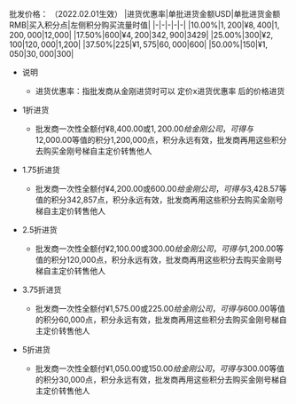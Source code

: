 批发价格：
（2022.02.01生效）
|进货优惠率|单批进货金额USD|单批进货金额RMB|买入积分点|左侧积分购买流量时值|
|-|-|-|-|-|
|10.00%|$1,200|¥8,400|1,200,000|$12,000|
|17.50%|$600|¥4,200|342,900|$3429|
|25.00%|$300|¥2,100|120,000|$1,200|
|37.50%|$225|¥1,575|60,000|$600|
|50.00%|$150|¥1,050|30,000|$300|

- 说明
  - 进货优惠率：指批发商从金刚进贷时可以 定价x进货优惠率 后的价格进货




- 1折进货
  - 批发商一次性全额付¥8,400.00或$1,200.00给金刚公司，可得与$12,000.00等值的积分1,200,000点，积分永远有效，批发商再用这些积分去购买金刚号梯自主定价转售他人

- 1.75折进货
  - 批发商一次性全额付¥4,200.00或$600.00给金刚公司，可得与$3,428.57等值的积分342,857点，积分永远有效，批发商再用这些积分去购买金刚号梯自主定价转售他人

- 2.5折进货
  - 批发商一次性全额付¥2,100.00或$300.00给金刚公司，可得与$1,200.00等值的积分120,000点，积分永远有效，批发商再用这些积分去购买金刚号梯自主定价转售他人

- 3.75折进货
  - 批发商一次性全额付¥1,575.00或$225.00给金刚公司，可得与$600.00等值的积分60,000点，积分永远有效，批发商再用这些积分去购买金刚号梯自主定价转售他人

- 5折进货
  - 批发商一次性全额付¥1,050.00或$150.00给金刚公司，可得与$300.00等值的积分30,000点，积分永远有效，批发商再用这些积分去购买金刚号梯自主定价转售他人
